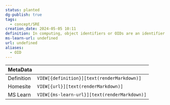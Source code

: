 ```yaml
---
status: planted
dg-publish: true
tags:
  - concept/SRE
creation_date: 2024-05-05 10:11
definition: In computing, object identifiers or OIDs are an identifier mechanism standardized by the International Telecommunication Union (ITU) and ISO/IEC for naming any object, concept, or "thing" with a globally unambiguous persistent name.
ms-learn-url: undefined
url: undefined
aliases:
  - OID
---
```


| MetaData   |                                              |
| ---------- | -------------------------------------------- |
| Definition | `VIEW[{definition}][text(renderMarkdown)]`   |
| Homesite   | `VIEW[{url}][text(renderMarkdown)]`          |
| MS Learn   | `VIEW[{ms-learn-url}][text(renderMarkdown)]` |
